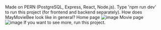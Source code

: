 Made on PERN (PostgreSQL, Express, React, Node.js).
Type 'npm run dev' to run this project (for frontend and backend separately).
How does MayMovieBee look like in general?
Home page
![image](https://github.com/user-attachments/assets/014f05dd-5302-4339-be40-cedda6f2fece)
Movie page
![image](https://github.com/user-attachments/assets/4fcdcd7f-7845-4c5c-8fb8-096ed82ef509)
If you want to see more, run this project.
